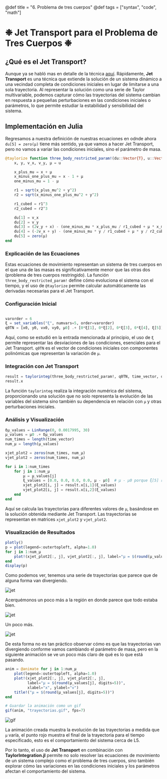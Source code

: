 @def title = "6. Problema de tres cuerpos"
@def tags = ["syntax", "code", "math"]

# ❉ Jet Transport para el Problema de Tres Cuerpos ❉

## ¿Qué es el Jet Transport?

Aunque ya se habló mas en detalle de la técnica [aquí](/Dinamica/JetTransport/). Rápidamente, **Jet Transport** es una técnica que extiende la solución de un sistema dinámico a una vecindad completa de condiciones iniciales en lugar de limitarse a una sola trayectoria. Al representar la solución como una serie de Taylor multivariable, podemos capturar cómo las trayectorias del sistema cambian en respuesta a pequeñas perturbaciones en las condiciones iniciales o parámetros, lo que permite estudiar la estabilidad y sensibilidad del sistema.

## Implementación en Julia

Regresamos a nuestra definición de nuestras ecuaciones en odnde ahora `du[5] = zero(μ)` tiene más sentido, ya que vamos a hacer Jet Transport, pero no vamos a variar las condiciones iniciales, sino el parámetro de masa. 

```julia
@taylorize function three_body_restricted_param!(du::Vector{T}, u::Vector{T}, p, t) where T
    x, y, v_x, v_y, μ = u

    x_plus_mu = x + μ
    x_minus_one_plus_mu = x - 1 + μ
    one_minus_mu = 1 - μ  

    r1 = sqrt(x_plus_mu^2 + y^2)
    r2 = sqrt(x_minus_one_plus_mu^2 + y^2)

    r1_cubed = r1^3
    r2_cubed = r2^3

    du[1] = v_x
    du[2] = v_y
    du[3] = (2v_y + x) - (one_minus_mu * x_plus_mu / r1_cubed + μ * x_minus_one_plus_mu / r2_cubed)
    du[4] = (-2v_x + y) - (one_minus_mu * y / r1_cubed + μ * y / r2_cubed)
    du[5] = zero(μ)
end
```

### Explicación de las Ecuaciones

Estas ecuaciones de movimiento representan un sistema de tres cuerpos en el que una de las masas es significativamente menor que las otras dos (problema de tres cuerpos restringido). La función `three_body_restricted_param!` define cómo evoluciona el sistema con el tiempo, y el uso de `@taylorize` permite calcular automáticamente las derivadas necesarias para el Jet Transport.

### Configuración Inicial

```julia

varorder = 6
ξ = set_variables("ξ", numvars=5, order=varorder)
q0TN = [x0, y0, vx0, vy0, μ0] .+ [0*ξ[1], 0*ξ[2], 0*ξ[3], 0*ξ[4], ξ[5]]
```

Aquí, como se estudió en la entrada mencionada al principio, el uso de `ξ` permite representar las desviaciones de las condiciones, esenciales para el Jet Transport. `q0TN` es el vector de condiciones iniciales con componentes polinómicas que representan la variación de `μ`.

### Integración con Jet Transport

```julia
result = taylorinteg(three_body_restricted_param!, q0TN, time_vector, order, abstol, maxsteps=900000)
result.x
```

La función `taylorinteg` realiza la integración numérica del sistema, proporcionando una solución que no solo representa la evolución de las variables del sistema sino también su dependencia en relación con `μ` y otras perturbaciones iniciales.


### Análisis y Visualización

```julia
δμ_values = LinRange(0, 0.0017995, 30)
μ_values = μ0 .+ δμ_values
num_times = length(time_vector)
num_μ = length(μ_values)

xjet_plot2 = zeros(num_times, num_μ)
vjet_plot2 = zeros(num_times, num_μ)

for i in 1:num_times
    for j in 1:num_μ
        μ = μ_values[j]
        ξ_values = [0.0, 0.0, 0.0, 0.0, μ - μ0]  # μ - μ0 porque ξ[5] representa la desviación de μ0
        xjet_plot2[i, j] = result.x[i,1](ξ_values)
        vjet_plot2[i, j] = result.x[i,2](ξ_values)
    end
end
```

Aquí se calcula las trayectorias para diferentes valores de `μ`, basándose en la solución obtenida mediante Jet Transport. Las trayectorias se representan en matrices `xjet_plot2` y `vjet_plot2`.

### Visualización de Resultados

```julia
plotly()
p = plot(legend=:outertopleft, alpha=1.0)
for j in 1:num_μ
    plot!(xjet_plot2[:, j], vjet_plot2[:, j], label="μ = $(round(μ_values[j], digits=5))")
end
display(p)
```
Como podemos ver, tenemos una serie de trayectorias que parece que de alguna forma van divergiendo. 

![jet](/Ejercicios/1jet.png)

Acerquémonos un poco más a la región en donde parece que todo estaba bien.


![jet](/Ejercicios/2jet.png)

Un poco más.

![jet](/Ejercicios/jet3.png)

De esta forma no es tan práctico observar cómo es que las trayectorias van divergiendo conforme vamos cambiando el parámetro de masa, pero en la siguiente animación se ve un poco más claro de qué es lo que está pasando.

```julia
anim = @animate for j in 1:num_μ
    plot(legend=:outertopleft, alpha=1.0)
    plot!(xjet_plot2[:, j], vjet_plot2[:, j], 
          label="μ = $(round(μ_values[j], digits=5))",
          xlabel="x", ylabel="v")
    title!("μ = $(round(μ_values[j], digits=5))")
end

# Guardar la animación como un gif
gif(anim, "trayectorias.gif", fps=7)
```

![gif](/Ejercicios/trayectorias_mejoradas.gif)

La animación creada muestra la evolución de las trayectorias a medida que `μ` varía, el punto rojo muestra el final de la trayectoria para el tiempo especificado, esto es el comportamiento del sistema cerca de L5.


Por lo tanto, el uso de **Jet Transport** en combinación con **TaylorIntegration.jl** permite no solo resolver las ecuaciones de movimiento de un sistema complejo como el problema de tres cuerpos, sino también explorar cómo las variaciones en las condiciones iniciales y los parámetros afectan el comportamiento del sistema. 